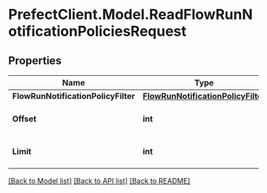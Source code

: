 # PrefectClient.Model.ReadFlowRunNotificationPoliciesRequest

## Properties

Name | Type | Description | Notes
------------ | ------------- | ------------- | -------------
**FlowRunNotificationPolicyFilter** | [**FlowRunNotificationPolicyFilter**](FlowRunNotificationPolicyFilter.md) |  | [optional] 
**Offset** | **int** |  | [optional] [default to 0]
**Limit** | **int** | Defaults to PREFECT_API_DEFAULT_LIMIT if not provided. | [optional] 

[[Back to Model list]](../README.md#documentation-for-models) [[Back to API list]](../README.md#documentation-for-api-endpoints) [[Back to README]](../README.md)

